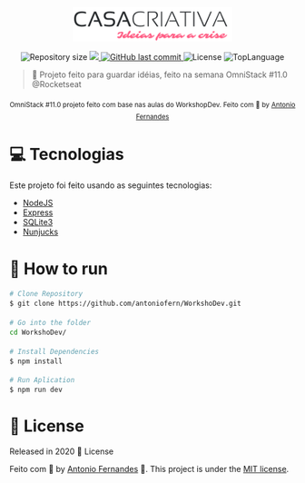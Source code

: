 <p align="center">
   <img src="./public/logo.png" alt="Casa Criativa" width="280"/>
</p>

<p align="center">

  <img alt="Repository size" src="https://img.shields.io/github/repo-size/antoniofern/WorkshoDev?color=%23ff5e84">

  <a aria-label="Completed" href="https://rocketseat.com.br">
    <img src="https://img.shields.io/badge/Casa%20Criativa-OmniStack%2011.0-ff5e84?logo=data:image/png;base64,iVBORw0KGgoAAAANSUhEUgAAABAAAAAQCAMAAAAoLQ9TAAAALVBMVEVHcExxWsF0XMJzXMJxWcFsUsD///9jRrzY0u6Xh9Gsn9n39fyMecy0qd2bjNJWBT0WAAAABHRSTlMA2Do606wF2QAAAGlJREFUGJVdj1cWwCAIBLEsRU3uf9xobDH8+GZwUYi8i6ucJwrxKE+7D0G9Q4vlYqtmCSjndr4CgCgzlyFgfKfKCVO0LrPKjmiqMxGXkJwNnXskqWG+1oSM+BSwD8f29YLNjvx/OQrn+g99oQSoNmt3PgAAAABJRU5ErkJggg==">
  </a>
  <a href="https://github.com/antoniofern/Proffy/commits/master">
    <img alt="GitHub last commit" src="https://img.shields.io/github/last-commit/antoniofern/WorkshoDev?color=%23ff5e84">
  </a> 
  <img alt="License" src="https://img.shields.io/github/license/antoniofern/workshodev?color=%23ff5e84">
  
  <img alt="TopLanguage" src="https://img.shields.io/github/languages/top/antoniofern/WorkshoDev?color=%23ff5e84">
  
</p>

> :rocket: Projeto feito para guardar idéias, feito na semana OmniStack #11.0 @Rocketseat

<div align="center">
  <sub>OmniStack #11.0 projeto feito com base nas aulas do WorkshopDev. Feito com 💜 by
    <a href="https://github.com/antoniofern">Antonio Fernandes</a>
  </sub>
</div>

# :computer: Tecnologias
Este projeto foi feito usando as seguintes tecnologias:

- [NodeJS](https://nodejs.org/en/)
- [Express](https://expressjs.com/)
- [SQLite3](https://sqlite.org/)
- [Nunjucks](https://www.npmjs.com/package/nunjucks)

# :construction_worker: How to run

```bash
# Clone Repository
$ git clone https://github.com/antoniofern/WorkshoDev.git

# Go into the folder
cd WorkshoDev/

# Install Dependencies
$ npm install

# Run Aplication
$ npm run dev
```

# :closed_book: License

Released in 2020 :closed_book: License

Feito com 💜 by [Antonio Fernandes](https://github.com/antoniofern) 🚀.
This project is under the [MIT license](./LICENSE).
